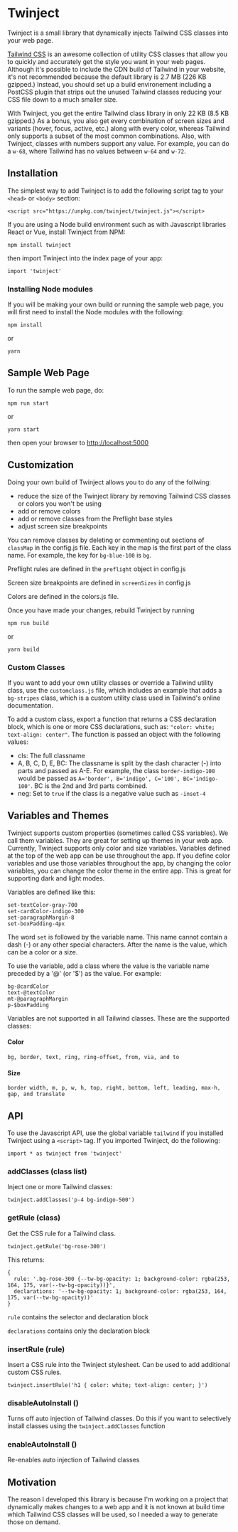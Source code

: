 # Twinject


Twinject is a small library that dynamically injects Tailwind CSS classes into your web page.

[Tailwind CSS](https://tailwindcss.com) is an awesome collection of utility CSS classes that allow you to quickly and accurately get the style you want in your web pages. Although it's possible to include the CDN build of Tailwind in your website, it's not recommended because the default library is 2.7 MB (226 KB gzipped.) Instead, you should set up a build environement including a PostCSS plugin that strips out the unused Tailwind classes reducing your CSS file down to a much smaller size.

With Twinject, you get the entire Tailwind class library in only 22 KB (8.5 KB gzipped.) As a bonus, you also get every combination of screen sizes and variants (hover, focus, active, etc.) along with every color, whereas Tailwind only supports a subset of the most common combinations. Also, with Twinject, classes with numbers support any value. For example, you can do a `w-68`, where Tailwind has no values between `w-64` and `w-72`.

## Installation

The simplest way to add Twinject is to add the following script tag to your `<head>` or `<body>` section:

```
<script src="https://unpkg.com/twinject/twinject.js"></script>
```

If you are using a Node build environment such as with Javascript libraries React or Vue, install Twinject from NPM:

```
npm install twinject
```

then import Twinject into the index page of your app:

```
import 'twinject'
```

### Installing Node modules
If you will be making your own build or running the sample web page, you will first need to install the Node modules with the following:

```
npm install
```

or

```
yarn
```


## Sample Web Page
To run the sample web page, do:

```
npm run start
```
or 
```
yarn start
```
then open your browser to <http://localhost:5000>


## Customization
Doing your own build of Twinject allows you to do any of the follwing:
* reduce the size of the Twinject library by removing Tailwind CSS classes or colors you won't be using
* add or remove colors
* add or remove classes from the Preflight base styles
* adjust screen size breakpoints

You can remove classes by deleting or commenting out sections of `classMap` in the config.js file. Each key in the map is the first part of the class name. For example, the key for `bg-blue-100` is `bg`.

Preflight rules are defined in the `preflight` object in config.js

Screen size breakpoints are defined in `screenSizes` in config.js

Colors are defined in the colors.js file. 

Once you have made your changes, rebuild Twinject by running

```
npm run build
```
or 
```
yarn build
```

### Custom Classes
If you want to add your own utility classes or override a Tailwind utility class, use the `customclass.js` file, which includes an example that adds a `bg-stripes` class, which is a custom utility class used in Tailwind's online documentation. 

To add a custom class, export a function that returns a CSS declaration block, which is one or more CSS declarations, such as: `"color: white; text-align: center"`. The function is passed an object with the following values:

* cls: The full classname
* A, B, C, D, E, BC: The classname is split by the dash character (-) into parts and passed as A-E. For example, the class `border-indigo-100` would be passed as `A='border', B='indigo', C='100', BC='indigo-100'`. BC is the 2nd and 3rd parts combined.
* neg: Set to `true` if the class is a negative value such as `-inset-4`


## Variables and Themes
Twinject supports custom properties (sometimes called CSS variables). We call them variables. They are great for setting up themes in your web app. Currently, Twinject supports only color and size variables. Variables defined at the top of the web app can be use throughout the app. If you define color variables and use those variables throughout the app, by changing the color variables, you can change the color theme in the entire app. This is great for supporting dark and light modes.

Variables are defined like this:
```
set-textColor-gray-700
set-cardColor-indigo-300
set-paragraphMargin-8
set-boxPadding-4px
```
The word `set` is followed by the variable name. This name cannot contain a dash (-) or any other special characters. After the name is the value, which can be a color or a size.

To use the variable, add a class where the value is the variable name preceded by a '@' (or '$') as the value. For example:


```
bg-@cardColor
text-@textColor
mt-@paragraphMargin
p-$boxPadding
```

Variables are not supported in all Tailwind classes. These are the supported classes:

#### Color
`bg, border, text, ring, ring-offset, from, via, and to`

#### Size
`border width, m, p, w, h, top, right, bottom, left, leading, max-h, gap, and translate`

## API

To use the Javascript API, use the global variable `tailwind` if you installed Twinject using a `<script>` tag. If you imported Twinject, do the following:

```
import * as twinject from 'twinject'
```

### addClasses (class list)
Inject one or more Tailwind classes:
```
twinject.addClasses('p-4 bg-indigo-500')
```

### getRule (class)
Get the CSS rule for a Tailwind class.
```
twinject.getRule('bg-rose-300')
```
This returns:
```
{
  rule: '.bg-rose-300 {--tw-bg-opacity: 1; background-color: rgba(253, 164, 175, var(--tw-bg-opacity))}',
  declarations: '--tw-bg-opacity: 1; background-color: rgba(253, 164, 175, var(--tw-bg-opacity))'
}
```
`rule` contains the selector and declaration block

`declarations` contains only the declaration block

### insertRule (rule)
Insert a CSS rule into the Twinject stylesheet. Can be used to add additional custom CSS rules.

```
twinject.insertRule('h1 { color: white; text-align: center; }')
```

### disableAutoInstall ()
Turns off auto injection of Tailwind classes. Do this if you want to selectively install classes using the `twinject.addClasses` function

### enableAutoInstall ()
Re-enables auto injection of Tailwind classes

## Motivation
The reason I developed this library is because I'm working on a project that dynamically makes changes to a web app and it is not known at build time which Tailwind CSS classes will be used, so I needed a way to generate those on demand. 

